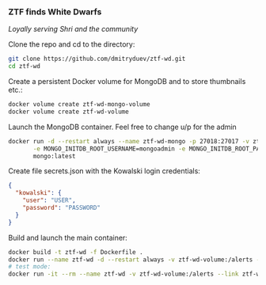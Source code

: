 ### ZTF finds White Dwarfs

_Loyally serving Shri and the community_

Clone the repo and cd to the directory:
```bash
git clone https://github.com/dmitryduev/ztf-wd.git
cd ztf-wd
```

Create a persistent Docker volume for MongoDB and to store thumbnails etc.:
```bash
docker volume create ztf-wd-mongo-volume
docker volume create ztf-wd-volume
```

Launch the MongoDB container. Feel free to change u/p for the admin
```bash
docker run -d --restart always --name ztf-wd-mongo -p 27018:27017 -v ztf-wd-mongo-volume:/data/db \
       -e MONGO_INITDB_ROOT_USERNAME=mongoadmin -e MONGO_INITDB_ROOT_PASSWORD=mongoadminsecret \
       mongo:latest
```

Create file secrets.json with the Kowalski login credentials:
```json
{
  "kowalski": {
    "user": "USER",
    "password": "PASSWORD"
  }
}
```

Build and launch the main container:
```bash
docker build -t ztf-wd -f Dockerfile .
docker run --name ztf-wd -d --restart always -v ztf-wd-volume:/alerts --link ztf-wd-mongo:mongo ztf-wd
# test mode:
docker run -it --rm --name ztf-wd -v ztf-wd-volume:/alerts --link ztf-wd-mongo:mongo ztf-wd
```

